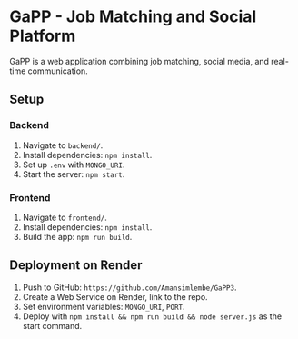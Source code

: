 # GaPP - Job Matching and Social Platform

GaPP is a web application combining job matching, social media, and real-time communication.

## Setup

### Backend
1. Navigate to `backend/`.
2. Install dependencies: `npm install`.
3. Set up `.env` with `MONGO_URI`.
4. Start the server: `npm start`.

### Frontend
1. Navigate to `frontend/`.
2. Install dependencies: `npm install`.
3. Build the app: `npm run build`.

## Deployment on Render
1. Push to GitHub: `https://github.com/Amansimlembe/GaPP3`.
2. Create a Web Service on Render, link to the repo.
3. Set environment variables: `MONGO_URI`, `PORT`.
4. Deploy with `npm install && npm run build && node server.js` as the start command.